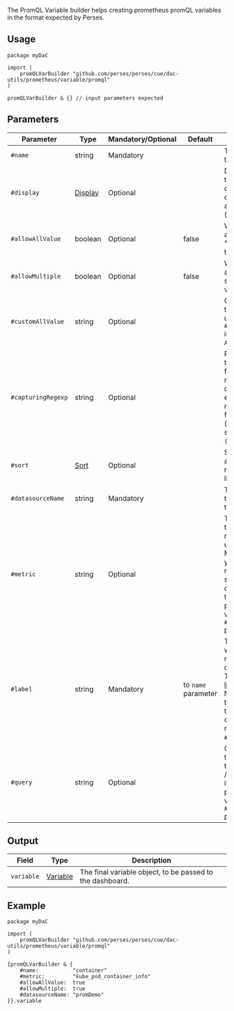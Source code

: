 The PromQL Variable builder helps creating prometheus promQL variables in the format expected by Perses.

## Usage

```cue
package myDaC

import (
	promQLVarBuilder "github.com/perses/perses/cue/dac-utils/prometheus/variable/promql"
)

promQLVarBuilder & {} // input parameters expected
```

## Parameters

| Parameter          | Type                                                            | Mandatory/Optional | Default             | Description                                                                                                                                                                           |
|--------------------|-----------------------------------------------------------------|--------------------|---------------------|---------------------------------------------------------------------------------------------------------------------------------------------------------------------------------------|
| `#name`            | string                                                          | Mandatory          |                     | The name of this variable.                                                                                                                                                            |
| `#display`         | [Display](../../api/variable.md#display-specification)    | Optional           |                     | Display object to tune the display name, description and visibility (show/hide).                                                                                                      |
| `#allowAllValue`   | boolean                                                         | Optional           | false               | Whether to append the "All" value to the list.                                                                                                                                        |
| `#allowMultiple`   | boolean                                                         | Optional           | false               | Whether to allow multi-selection of values.                                                                                                                                           |
| `#customAllValue`  | string                                                          | Optional           |                     | Custom value that will be used if `#allowAllValue` is true and if `All` is selected.                                                                                                  |
| `#capturingRegexp` | string                                                          | Optional           |                     | Regexp used to catch and filter the results of the query. If empty, then nothing is filtered (equivalent of setting it to `(.*)`).                                                    |
| `#sort`            | [Sort](../../api/variable.md#list-variable-specification) | Optional           |                     | Sort method to apply when rendering the list of values.                                                                                                                               |
| `#datasourceName`  | string                                                          | Mandatory          |                     | The name of the datasource to query.                                                                                                                                                  |
| `#metric`          | string                                                          | Optional           |                     | The name of the source metric to be used. /!\ Mandatory if you want to rely on the standard query pattern, thus didn't provide a value to the `#query` parameter.                     |
| `#label`           | string                                                          | Mandatory          | to `name` parameter | The label from which to retrieve the list of values. /!\ The [filter library](filterbuilder.md) does NOT rely on this parameter to build the corresponding matcher, only `#name` is used. |
| `#query`           | string                                                          | Optional           |                     | Custom query to be used for this variable. /!\ Mandatory if you didn't provide a value to the `#metric` parameter.                                                                    |

## Output

| Field      | Type                                                           | Description                                               |
|------------|----------------------------------------------------------------|-----------------------------------------------------------|
| `variable` | [Variable](../../api/variable.md#variable-specification) | The final variable object, to be passed to the dashboard. |

## Example

```cue
package myDaC

import (
	promQLVarBuilder "github.com/perses/perses/cue/dac-utils/prometheus/variable/promql"
)

{promQLVarBuilder & {
	#name:           "container"
	#metric:         "kube_pod_container_info"
	#allowAllValue:  true
	#allowMultiple:  true
	#datasourceName: "promDemo"
}}.variable
```